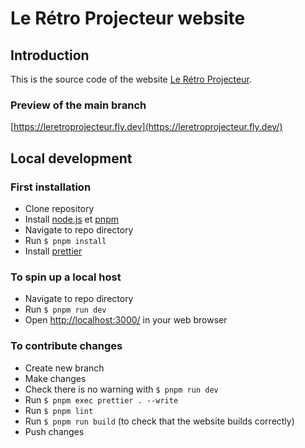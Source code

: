 # Le Rétro Projecteur website

## Introduction

This is the source code of the website [Le Rétro Projecteur](https://leretroprojecteur.com/).

### Preview of the main branch

[https://leretroprojecteur.fly.dev](https://leretroprojecteur.fly.dev/)

## Local development

### First installation

- Clone repository
- Install [node.js](https://nodejs.org/en/) et [pnpm](https://pnpm.io/installation#using-corepack)
- Navigate to repo directory
- Run `$ pnpm install`
- Install [prettier](https://prettier.io/docs/en/install.html)

### To spin up a local host

- Navigate to repo directory
- Run `$ pnpm run dev`
- Open [http://localhost:3000/](http://localhost:3000/) in your web browser

### To contribute changes

- Create new branch
- Make changes
- Check there is no warning with `$ pnpm run dev`
- Run `$ pnpm exec prettier . --write`
- Run `$ pnpm lint`
- Run `$ pnpm run build` (to check that the website builds correctly)
- Push changes
